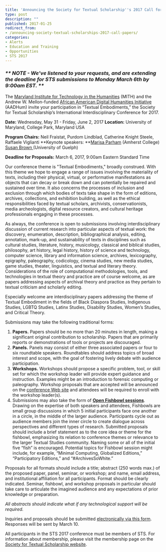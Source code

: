 ```yaml
---
title: 'Announcing the Society for Textual Scholarship''s 2017 Call for Papers'
type: post
description: ""
published: 2017-01-25
redirect_from: 
- /announcing-society-textual-scholarships-2017-call-papers/
categories:
- Alerts
- Education and Training
- Opportunities
- STS 2017
---
```

### **_\*\* NOTE - We've listened to your requests, and are extending the deadline for STS submissions to Monday March 6th by 9:00am EST. \*\*_**

The [Maryland Institute for Technology in the Humanities](http://mith.umd.edu/) (MITH) and the Andrew W. Mellon-funded [African American Digital Humanities Initiative ](http://arhusynergy.umd.edu/programs/aadhum/)(AADHum) invite your participation in “Textual Embodiments,” the Society for Textual Scholarship’s International Interdisciplinary Conference for 2017.

**Date:** Wednesday, May 31 - Friday, June 2, 2017 **Location:** University of Maryland, College Park, Maryland USA

**Program Chairs:** Neil Fraistat, Purdom Lindblad, Catherine Knight Steele, Raffaele Viglianti **Keynote speakers: **[Marisa Parham](https://www.amherst.edu/people/facstaff/mparham) (Amherst College) [Susan Brown ](https://www.uoguelph.ca/~sbrown/)(University of Guelph)

**Deadline for Proposals:** March 6, 2017, 9:00am Eastern Standard Time

Our conference theme is "Textual Embodiments," broadly construed. With this theme we hope to engage a range of issues involving the materiality of texts, including their physical, virtual, or performative manifestations as objects that can decay or break down and can potentially be repaired and sustained over time. It also concerns the processes of inclusion and exclusion through which bodies of texts take shape in the form of editions, archives, collections, and exhibition building, as well as the ethical responsibilities faced by textual scholars, archivists, conservationists, media archeologists, digital resource creators, and cultural heritage professionals engaging in these processes.

As always, the conference is open to submissions involving interdisciplinary discussion of current research into particular aspects of textual work: the discovery, enumeration, description, bibliographical analysis, editing, annotation, mark-up, and sustainability of texts in disciplines such as cultural studies, literature, history, musicology, classical and biblical studies, philosophy, art history, legal history, history of science and technology, computer science, library and information science, archives, lexicography, epigraphy, paleography, codicology, cinema studies, new media studies, game studies, theater, linguistics, and textual and literary theory. Considerations of the role of computational methodologies, tools, and technologies in textual theory and practice are of course welcome, as are papers addressing aspects of archival theory and practice as they pertain to textual criticism and scholarly editing.

Especially welcome are interdisciplinary papers addressing the theme of Textual Embodiment in the fields of Black Diaspora Studies, Indigenous Studies, LGBTQ Studies, Latinx Studies, Disability Studies, Women’s Studies, and Critical Theory.

Submissions may take the following traditional forms:

1. **Papers.** Papers should be no more than 20 minutes in length, making a significant original contribution to scholarship. Papers that are primarily reports or demonstrations of tools or projects are discouraged.
2. **Panels.** Panels may consist of either three associated papers or four to six roundtable speakers. Roundtables should address topics of broad interest and scope, with the goal of fostering lively debate with audience participation.
3. **Workshops.** Workshops should propose a specific problem, tool, or skill set for which the workshop leader will provide expert guidance and instruction. Examples might be an introduction to forensic computing or paleography. Workshop proposals that are accepted will be announced on the [conference Web site](https://textualsociety.org/) and attendees will be required to enroll with the workshop leader(s).
4. Submissions may also take the form of **[Open Fishbowl sessions](<https://en.wikipedia.org/wiki/Fishbowl_(conversation)>)**. Drawing on the expertise of both speakers and attendees, Fishbowls are small group discussions in which 5 initial participants face one another in a circle, in the middle of the larger audience. Participants cycle out as audience members join the inner circle to create dialogue across perspectives and different types of research. Submitted proposals should include a brief statement as to the core idea or theme for the fishbowl, emphasizing its relation to conference themes or relevance to the larger Textual Studies community. Naming some or all of the initial five “fish” is encouraged. Potential topics for Fishbowl session might include, for example, “Minimal Computing, Globalized Editions,” “Participatory Editions,” and “#ArchivesSoWhite.”

Proposals for all formats should include a title; abstract (250 words max.) of the proposed paper, panel, seminar, or workshop; and name, email address, and institutional affiliation for all participants. Format should be clearly indicated. Seminar, fishbowl, and workshop proposals in particular should take care to articulate the imagined audience and any expectations of prior knowledge or preparation.

_All abstracts should indicate what if any technological support will be required._

Inquiries and proposals should be submitted [electronically via this form](https://goo.gl/forms/FSTo4GQQrGuM1JLU2). Responses will be sent by March 10.

All participants in the STS 2017 conference must be members of STS. For information about membership, please visit the membership page on the [Society for Textual Scholarship website](https://textualsociety.org/membership-information/).

